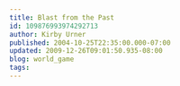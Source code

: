 ```yaml
---
title: Blast from the Past
id: 109876993974292713
author: Kirby Urner
published: 2004-10-25T22:35:00.000-07:00
updated: 2009-12-26T09:01:50.935-08:00
blog: world_game
tags: 
---
```


